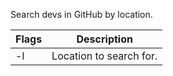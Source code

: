 Search devs in GitHub by location.

| Flags | Description               |
| ----- | ------------------------- |
| -l    | Location to search for.   |
